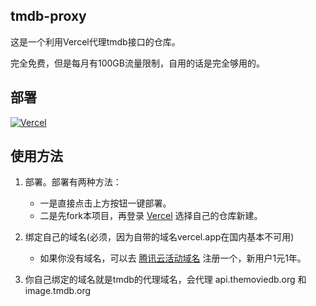 ## tmdb-proxy

这是一个利用Vercel代理tmdb接口的仓库。

完全免费，但是每月有100GB流量限制，自用的话是完全够用的。


## 部署
[![Vercel](https://vercel.com/button)](https://vercel.com/import/project?template=https://github.com/wenfer/tmdb-proxy)


## 使用方法

1. 部署。部署有两种方法：
    + 一是直接点击上方按钮一键部署。
    + 二是先fork本项目，再登录 [Vercel](https://vercel.com/) 选择自己的仓库新建。


2. 绑定自己的域名(必须，因为自带的域名vercel.app在国内基本不可用) 
    + 如果你没有域名，可以去 [腾讯云活动域名](https://curl.qcloud.com/ScJY3Hev) 注册一个，新用户1元1年。

3. 你自己绑定的域名就是tmdb的代理域名，会代理 api.themoviedb.org 和 image.tmdb.org
